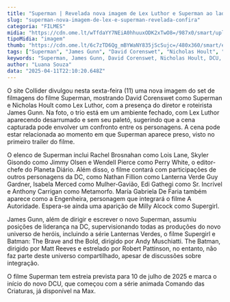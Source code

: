 ```yaml
---
title: "Superman | Revelada nova imagem de Lex Luthor e Superman ao lado de James Gunn"
slug: "superman-nova-imagem-de-lex-e-superman-revelada-confira"
categoria: "FILMES"
midia: "https://cdn.ome.lt/wTfdaYY7NEiA0hhuuxODK2xTwO8=/987x0/smart/uploads/conteudo/fotos/Design_sem_nome_-_2025-04-11T181517.821.png"
tipoMidia: "imagem"
thumb: "https://cdn.ome.lt/6c7zTD6Qg_mBYWaNY835jScSujc=/480x360/smart/extras/conteudos/Design_sem_nome_-_2025-04-11T181517.821.png"
tags: ["Superman", "James Gunn", "David Corenswet", "Nicholas Hoult", "DCU", "DC Comics", "filme Superman"]
keywords: "Superman, James Gunn, David Corenswet, Nicholas Hoult, DCU, DC Comics, filme Superman"
author: "Luana Souza"
data: "2025-04-11T22:10:20.648Z"
---
```


O site Collider divulgou nesta sexta-feira (11) uma nova imagem do set de filmagens do filme Superman, mostrando David Corenswet como Superman e Nicholas Hoult como Lex Luthor, com a presença do diretor e roteirista James Gunn. Na foto, o trio está em um ambiente fechado, com Lex Luthor aparecendo desarrumado e sem seu paletó, sugerindo que a cena capturada pode envolver um confronto entre os personagens. A cena pode estar relacionada ao momento em que Superman aparece preso, visto no primeiro trailer do filme.

O elenco de Superman inclui Rachel Brosnahan como Lois Lane, Skyler Gisondo como Jimmy Olsen e Wendell Pierce como Perry White, o editor-chefe do Planeta Diário. Além disso, o filme contará com participações de outros personagens da DC, como Nathan Fillion como Lanterna Verde Guy Gardner, Isabela Merced como Mulher-Gavião, Edi Gathegi como Sr. Incrível e Anthony Carrigan como Metamorfo. María Gabriela De Faria também aparece como a Engenheira, personagem que integrará o filme A Autoridade. Espera-se ainda uma aparição de Milly Alcock como Supergirl.

James Gunn, além de dirigir e escrever o novo Superman, assumiu posições de liderança na DC, supervisionando todas as produções do novo universo de heróis, incluindo a série Lanternas Verdes, o filme Supergirl e Batman: The Brave and the Bold, dirigido por Andy Muschiatti. The Batman, dirigido por Matt Reeves e estrelado por Robert Pattinson, no entanto, não faz parte deste universo compartilhado, apesar de discussões sobre integração.

O filme Superman tem estreia prevista para 10 de julho de 2025 e marca o início do novo DCU, que começou com a série animada Comando das Criaturas, já disponível na Max.